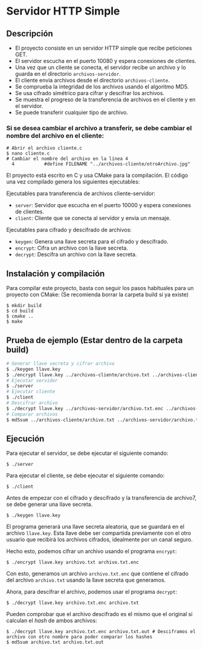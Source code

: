 # Servidor HTTP Simple

## Descripción
* El proyecto consiste en un servidor HTTP simple que recibe peticiones GET.
* El servidor escucha en el puerto 10080 y espera conexiones de clientes. 
* Una vez que un cliente se conecta, el servidor recibe un archivo y lo guarda en el directorio `archivos-servidor`. 
* El cliente envia archivos desde el directorio `archivos-cliente`.
* Se comprueba la integridad de los archivos usando el algoritmo MD5.
* Se usa cifrado simétrico para cifrar y descifrar los archivos.
* Se muestra el progreso de la transferencia de archivos en el cliente y en el servidor.
* Se puede transferir cualquier tipo de archivo.

### Si se desea cambiar el archivo a transferir, se debe cambiar el nombre del archivo en el cliente:
```console
# Abrir el archivo cliente.c
$ nano cliente.c
# Cambiar el nombre del archivo en la línea 4
  4           #define FILENAME "../archivos-cliente/otroArchivo.jpg"
```


El proyecto está escrito en C y usa CMake para la compilación. El código una vez compilado genera los siguientes ejecutables:

Ejecutables para transferencia de archivos cliente-servidor:
- `server`: Servidor que escucha en el puerto 10000 y espera conexiones de clientes.
- `client`: Cliente que se conecta al servidor y envía un mensaje.

Ejecutables para cifrado y descifrado de archivos:
- `keygen`: Genera una llave secreta para el cifrado y descifrado.
- `encrypt`: Cifra un archivo con la llave secreta.
- `decrypt`: Descifra un archivo con la llave secreta.

## Instalación y compilación

Para compilar este proyecto, basta con seguir los pasos habituales para un proyecto con CMake:
(Se recomienda borrar la carpeta build si ya existe)

```console
$ mkdir build
$ cd build
$ cmake ..
$ make
```

## Prueba de ejemplo (Estar dentro de la carpeta build)
```bash
# Generar llave secreta y cifrar archivo
$ ./keygen llave.key
$ ./encrypt llave.key ../archivos-cliente/archivo.txt ../archivos-cliente/archivo.txt.enc
# Ejecutar servidor
$ ./server
# Ejecutar cliente
$ ./client
# Descifrar archivo
$ ./decrypt llave.key ../archivos-servidor/archivo.txt.enc ../archivos-servidor/archivo.txt
# Comparar archivos
$ md5sum ../archivos-cliente/archivo.txt ../archivos-servidor/archivo.txt
```

## Ejecución

Para ejecutar el servidor, se debe ejecutar el siguiente comando:

```console
$ ./server
```

Para ejecutar el cliente, se debe ejecutar el siguiente comando:

```console
$ ./client
```

Antes de empezar con el cifrado y descifrado y la transferencia de archivo7, se debe generar una llave secreta. 

```console
$ ./keygen llave.key
```

El programa generará una llave secreta aleatoria, que se guardará en el archivo `llave.key`. Esta llave debe ser compartida previamente con el otro usuario que recibirá los archivos cifrados, idealmente por un canal seguro.

Hecho esto, podemos cifrar un archivo usando el programa `encrypt`:

```console
$ ./encrypt llave.key archivo.txt archivo.txt.enc
```

Con esto, generamos un archivo `archivo.txt.enc` que contiene el cifrado del archivo `archivo.txt` usando la llave secreta que generamos.

Ahora, para descifrar el archivo, podemos usar el programa `decrypt`:

```console
$ ./decrypt llave.key archivo.txt.enc archivo.txt
```

Pueden comprobar que el archivo descifrado es el mismo que el original si calculan el _hash_ de ambos archivos:

```console
$ ./decrypt llave.key archivo.txt.enc archivo.txt.out # Desciframos el archivo con otro nombre para poder comparar los hashes
$ md5sum archivo.txt archivo.txt.out
